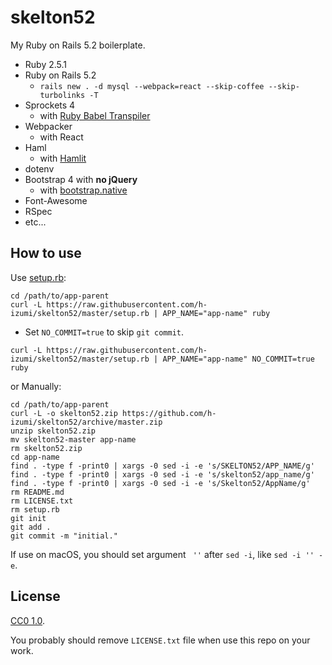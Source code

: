 # skelton52

My Ruby on Rails 5.2 boilerplate.

* Ruby 2.5.1
* Ruby on Rails 5.2
  * `rails new . -d mysql --webpack=react --skip-coffee --skip-turbolinks -T`
* Sprockets 4
  * with [Ruby Babel Transpiler](https://github.com/babel/ruby-babel-transpiler)
* Webpacker
  * with React
* Haml
  * with [Hamlit](https://github.com/k0kubun/hamlit)
* dotenv
* Bootstrap 4 with **no jQuery**
  * with [bootstrap.native](https://thednp.github.io/bootstrap.native/)
* Font-Awesome
* RSpec
* etc...

## How to use

Use [setup.rb](https://raw.githubusercontent.com/h-izumi/skelton52/master/setup.rb):

```shell
cd /path/to/app-parent
curl -L https://raw.githubusercontent.com/h-izumi/skelton52/master/setup.rb | APP_NAME="app-name" ruby
```

* Set `NO_COMMIT=true` to skip `git commit`.

```shell
curl -L https://raw.githubusercontent.com/h-izumi/skelton52/master/setup.rb | APP_NAME="app-name" NO_COMMIT=true ruby
```

or Manually:

```shell
cd /path/to/app-parent
curl -L -o skelton52.zip https://github.com/h-izumi/skelton52/archive/master.zip
unzip skelton52.zip
mv skelton52-master app-name
rm skelton52.zip
cd app-name
find . -type f -print0 | xargs -0 sed -i -e 's/SKELTON52/APP_NAME/g'
find . -type f -print0 | xargs -0 sed -i -e 's/skelton52/app_name/g'
find . -type f -print0 | xargs -0 sed -i -e 's/Skelton52/AppName/g'
rm README.md
rm LICENSE.txt
rm setup.rb
git init
git add .
git commit -m "initial."
```

If use on macOS, you should set argument ` ''` after `sed -i`, like `sed -i '' -e`.

## License

[CC0 1.0](https://creativecommons.org/publicdomain/zero/1.0/deed).

You probably should remove `LICENSE.txt` file when use this repo on your work.
